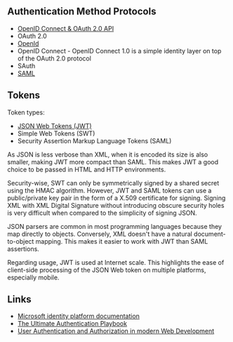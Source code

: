 ## Authentication Method Protocols

* [OpenID Connect & OAuth 2.0 API](https://developer.okta.com/docs/reference/api/oidc/)
* OAuth 2.0
* [OpenId](https://openid.net/specs/openid-connect-core-1_0.html#CodeFlowAuth)
* OpenID Connect - OpenID Connect 1.0 is a simple identity layer on top of the OAuth 2.0 protocol
* SAuth
* [SAML](https://developer.okta.com/docs/concepts/saml/)

## Tokens

Token types:
* [JSON Web Tokens (JWT)](https://auth0.com/learn/json-web-tokens/)
* Simple Web Tokens (SWT)
* Security Assertion Markup Language Tokens (SAML)

As JSON is less verbose than XML, when it is encoded its size is also smaller, making JWT more compact than SAML. This makes JWT a good choice to be passed in HTML and HTTP environments.

Security-wise, SWT can only be symmetrically signed by a shared secret using the HMAC algorithm. However, JWT and SAML tokens can use a public/private key pair in the form of a X.509 certificate for signing. Signing XML with XML Digital Signature without introducing obscure security holes is very difficult when compared to the simplicity of signing JSON.

JSON parsers are common in most programming languages because they map directly to objects. Conversely, XML doesn't have a natural document-to-object mapping. This makes it easier to work with JWT than SAML assertions.

Regarding usage, JWT is used at Internet scale. This highlights the ease of client-side processing of the JSON Web token on multiple platforms, especially mobile.

## Links

* [Microsoft identity platform documentation](https://docs.microsoft.com/en-us/azure/active-directory/develop/)
* [The Ultimate Authentication Playbook](https://www.okta.com/blog/2019/02/the-ultimate-authentication-playbook/)
* [User Authentication and Authorization in modern Web Development](https://www.ryadel.com/en/user-authentication-authorization-web-development-login-auth-identity/)